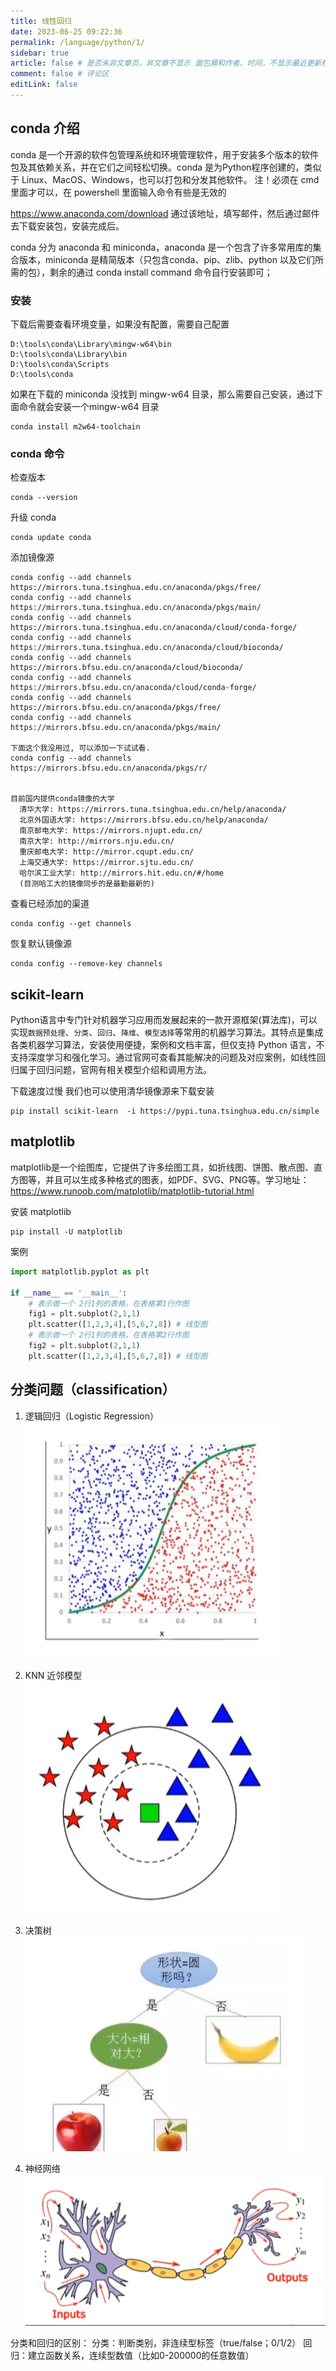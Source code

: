 ```yaml
---
title: 线性回归
date: 2023-06-25 09:22:36
permalink: /language/python/1/
sidebar: true
article: false # 是否未非文章页，非文章不显示 面包屑和作者、时间，不显示最近更新栏，不会参与到最近更新文章的数据计算中
comment: false # 评论区
editLink: false
---
```



## conda 介绍
conda 是一个开源的软件包管理系统和环境管理软件，用于安装多个版本的软件包及其依赖关系，并在它们之间轻松切换。conda 是为Python程序创建的，类似于 Linux、MacOS、Windows，也可以打包和分发其他软件。 注！必须在 cmd 里面才可以，在 powershell 里面输入命令有些是无效的

https://www.anaconda.com/download 通过该地址，填写邮件，然后通过邮件去下载安装包，安装完成后。

conda 分为 anaconda 和 miniconda，anaconda 是一个包含了许多常用库的集合版本，miniconda 是精简版本（只包含conda、pip、zlib、python 以及它们所需的包），剩余的通过 conda install command 命令自行安装即可；

### 安装
下载后需要查看环境变量，如果没有配置，需要自己配置
```text
D:\tools\conda\Library\mingw-w64\bin
D:\tools\conda\Library\bin
D:\tools\conda\Scripts
D:\tools\conda
```
如果在下载的 miniconda 没找到 mingw-w64 目录，那么需要自己安装，通过下面命令就会安装一个mingw-w64 目录
```shell
conda install m2w64-toolchain
```

### conda 命令
检查版本
```shell
conda --version
```
升级 conda
```shell
conda update conda
```
添加镜像源
```shell
conda config --add channels https://mirrors.tuna.tsinghua.edu.cn/anaconda/pkgs/free/
conda config --add channels https://mirrors.tuna.tsinghua.edu.cn/anaconda/pkgs/main/
conda config --add channels https://mirrors.tuna.tsinghua.edu.cn/anaconda/cloud/conda-forge/
conda config --add channels https://mirrors.tuna.tsinghua.edu.cn/anaconda/cloud/bioconda/
conda config --add channels https://mirrors.bfsu.edu.cn/anaconda/cloud/bioconda/
conda config --add channels https://mirrors.bfsu.edu.cn/anaconda/cloud/conda-forge/
conda config --add channels https://mirrors.bfsu.edu.cn/anaconda/pkgs/free/
conda config --add channels https://mirrors.bfsu.edu.cn/anaconda/pkgs/main/

下面这个我没用过, 可以添加一下试试看.
conda config --add channels https://mirrors.bfsu.edu.cn/anaconda/pkgs/r/


目前国内提供conda镜像的大学
  清华大学: https://mirrors.tuna.tsinghua.edu.cn/help/anaconda/
  北京外国语大学: https://mirrors.bfsu.edu.cn/help/anaconda/
  南京邮电大学: https://mirrors.njupt.edu.cn/
  南京大学: http://mirrors.nju.edu.cn/
  重庆邮电大学: http://mirror.cqupt.edu.cn/
  上海交通大学: https://mirror.sjtu.edu.cn/
  哈尔滨工业大学: http://mirrors.hit.edu.cn/#/home
  (目测哈工大的镜像同步的是最勤最新的)
```
查看已经添加的渠道
```shell
conda config --get channels
```
恢复默认镜像源
```shell
conda config --remove-key channels
```



## scikit-learn
Python语言中专门针对机器学习应用而发展起来的一款开源框架(算法库)，可以实现`数据预处理`、`分类`、`回归`、`降维`、`模型选择`等常用的机器学习算法。其特点是集成各类机器学习算法，安装使用便捷，案例和文档丰富，但仅支持 Python 语言，不支持深度学习和强化学习。通过官网可查看其能解决的问题及对应案例，如线性回归属于回归问题，官网有相关模型介绍和调用方法。

下载速度过慢 我们也可以使用清华镜像源来下载安装
```shell
pip install scikit-learn  -i https://pypi.tuna.tsinghua.edu.cn/simple
```

## matplotlib
matplotlib是一个绘图库，它提供了许多绘图工具，如折线图、饼图、散点图、直方图等，并且可以生成多种格式的图表，如PDF、SVG、PNG等。学习地址：https://www.runoob.com/matplotlib/matplotlib-tutorial.html

安装 matplotlib
```shell
pip install -U matplotlib
```
案例
```python
import matplotlib.pyplot as plt

if __name__ == '__main__':
    # 表示做一个 2行1列的表格，在表格第1行作图
    fig1 = plt.subplot(2,1,1)
    plt.scatter([1,2,3,4],[5,6,7,8]) # 线型图
    # 表示做一个 2行1列的表格，在表格第2行作图
    fig2 = plt.subplot(2,1,1)
    plt.scatter([1,2,3,4],[5,6,7,8]) # 线型图

```

## 分类问题（classification）
1. 逻辑回归（Logistic Regression）
  ![](/assets/img/python/1/img_1.png)

2. KNN 近邻模型
  ![](/assets/img/python/1/img.png)

3. 决策树
   ![](/assets/img/python/1/img_2.png)

4. 神经网络
   ![](/assets/img/python/1/img_3.png)

分类和回归的区别：
分类：判断类别，非连续型标签（true/false；0/1/2）
回归：建立函数关系，连续型数值（比如0-200000的任意数值）

